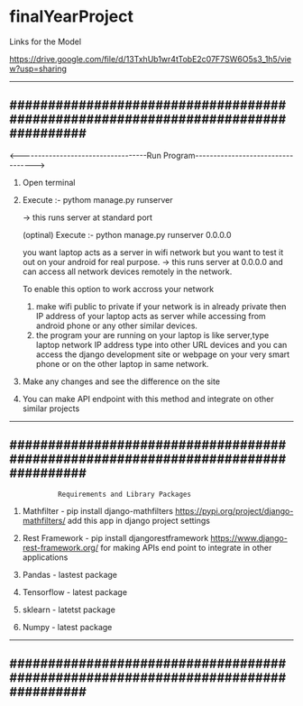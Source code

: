 # finalYearProject

Links for the Model

https://drive.google.com/file/d/13TxhUb1wr4tTobE2c07F7SW6O5s3_1h5/view?usp=sharing

----------------------------------------------------------------------------------
##################################################################################
----------------------------------------------------------------------------------
<-----------------------------------Run Program---------------------------------->
1. Open terminal 
2. Execute :- pythom manage.py runserver 

	-> this runs server at standard port

   	(optinal) 
   Execute :- python manage.py runserver 0.0.0.0

	you want laptop acts as a server in wifi network
	but you want to test it out on your android for 
	real purpose.
	-> this runs server at 0.0.0.0 and can access 
	   all network devices remotely in the network.

   To enable this option to work accross your network 
	1. make wifi public to private if your network is 
	   in already private then IP address of your laptop 
	   acts as server while accessing from android phone or 
	   any other similar devices.
	2. the program your are running on your laptop is
	   like server,type laptop network IP address type into other URL
	   devices and you can access the django development site or webpage 
	   on your very smart phone or on the other laptop in same network.
3. Make any changes and see the difference on the site
4. You can make API endpoint with this method and integrate on other similar 
   projects
----------------------------------------------------------------------------------
##################################################################################
----------------------------------------------------------------------------------

				Requirements and Library Packages
1. Mathfilter - pip install django-mathfilters 
				https://pypi.org/project/django-mathfilters/
				add this app in django project settings

2. Rest Framework - pip install djangorestframework
					https://www.django-rest-framework.org/
					for making APIs end point to integrate in other applications

3. Pandas - lastest package
4. Tensorflow - latest package
5. sklearn - latetst package
6. Numpy - latest package

----------------------------------------------------------------------------------
##################################################################################
----------------------------------------------------------------------------------
